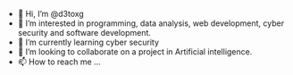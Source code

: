 - 👋 Hi, I’m @d3toxg
- 👀 I’m interested in programming, data analysis, web development, cyber security and software development.
- 🌱 I’m currently learning cyber security
- 💞️ I’m looking to collaborate on a project in Artificial intelligence.
- 📫 How to reach me ...

<!---
d3toxg/d3toxg is a ✨ special ✨ repository because its `README.md` (this file) appears on your GitHub profile.
You can click the Preview link to take a look at your changes.
--->
